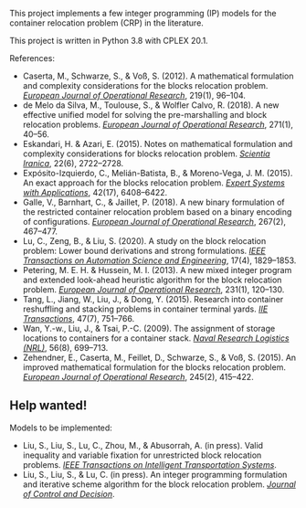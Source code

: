 This project implements a few integer programming (IP) models for the container relocation problem (CRP) in the literature.

This project is written in Python 3.8 with CPLEX 20.1.

References:

- Caserta, M., Schwarze, S., & Voß, S. (2012). A mathematical formulation and complexity considerations for the blocks relocation problem. [*European Journal of Operational Research*](https://doi.org/10.1016/j.ejor.2011.12.039), 219(1), 96–104.
- de Melo da Silva, M., Toulouse, S., & Wolfler Calvo, R. (2018). A new effective unified model for solving the pre-marshalling and block relocation problems. [*European Journal of Operational Research*](https://doi.org/10.1016/j.ejor.2018.05.004), 271(1), 40–56.
- Eskandari, H. & Azari, E. (2015). Notes on mathematical formulation and complexity considerations for blocks relocation problem. [*Scientia Iranica*](http://scientiairanica.sharif.edu/article_3815.html), 22(6), 2722–2728.
- Expósito-Izquierdo, C., Melián-Batista, B., & Moreno-Vega, J. M. (2015). An exact approach for the blocks relocation problem. [*Expert Systems with Applications*](https://doi.org/10.1016/j.eswa.2015.04.021), 42(17), 6408–6422.
- Galle, V., Barnhart, C., & Jaillet, P. (2018). A new binary formulation of the restricted container relocation problem based on a binary encoding of configurations. [*European Journal of Operational Research*](https://doi.org/10.1016/j.ejor.2017.11.053), 267(2), 467–477.
- Lu, C., Zeng, B., & Liu, S. (2020). A study on the block relocation problem: Lower bound derivations and strong formulations. [*IEEE Transactions on Automation Science and Engineering*](https://doi.org/10.1109/tase.2020.2979868), 17(4), 1829–1853.
- Petering, M. E. H. & Hussein, M. I. (2013). A new mixed integer program and extended look-ahead heuristic algorithm for the block relocation problem. [*European Journal of Operational Research*](https://doi.org/10.1016/j.ejor.2013.05.037), 231(1), 120–130.
- Tang, L., Jiang, W., Liu, J., & Dong, Y. (2015). Research into container reshuffling and stacking problems in container terminal yards. [*IIE Transactions*](https://doi.org/10.1080/0740817x.2014.971201), 47(7), 751–766.
- Wan, Y.-w., Liu, J., & Tsai, P.-C. (2009). The assignment of storage locations to containers for a container stack. [*Naval Research Logistics (NRL)*](https://doi.org/10.1002/nav.20373), 56(8), 699–713.
- Zehendner, E., Caserta, M., Feillet, D., Schwarze, S., & Voß, S. (2015). An improved mathematical formulation for the blocks relocation problem. [*European Journal of Operational Research*](https://doi.org/10.1016/j.ejor.2015.03.032), 245(2), 415–422.

Help wanted!
---

Models to be implemented:

- Liu, S., Liu, S., Lu, C., Zhou, M., & Abusorrah, A. (in press). Valid inequality and variable fixation for unrestricted block relocation problems. [*IEEE Transactions on Intelligent Transportation Systems*](https://doi.org/10.1109/TITS.2022.3151069).
- Liu, S., Liu, S., & Lu, C. (in press). An integer programming formulation and iterative scheme algorithm for the block relocation problem. [*Journal of Control and Decision*](https://doi.org/10.1080/23307706.2022.2071775).
